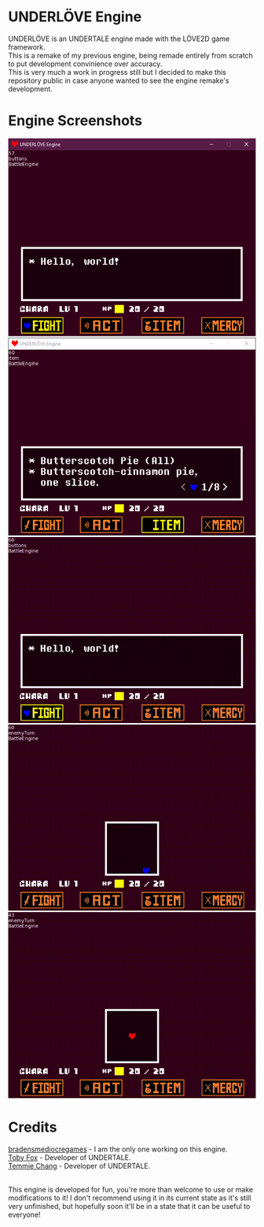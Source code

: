 # UNDERLÖVE Engine
<p>UNDERLÖVE is an UNDERTALE engine made with the LÖVE2D game framework.</br>This is a remake of my previous engine, being remade entirely from scratch to put development convinience over accuracy.</br>This is very much a work in progress still but I decided to make this repository public in case anyone wanted to see the engine remake's development.</p>

# Engine Screenshots
!["9/16/24 screenshot - Menu."](./github/1.png "9/16/24 screenshot - Menu.")
!["9/16/24 screenshot - Items."](./github/2.png "9/16/24 screenshot - Items.")
!["9/16/24 recording - Red soul."](./github/3.gif "9/16/24 recording - Red soul.")
!["9/16/24 recording - Menu."](./github/4.gif "9/16/24 recording - Items.")
!["9/16/24 recording - Blue soul."](./github/5.gif "9/16/24 recording - Blue soul.")

# Credits
[bradensmediocregames](https://github.com/bradensMG/) - I am the only one working on this engine. </br>
[Toby Fox](https://x.com/tobyfox) - Developer of UNDERTALE. </br>
[Temmie Chang](https://x.com/tuyoki) - Developer of UNDERTALE. </br> </br>

<p>This engine is developed for fun, you're more than welcome to use or make modifications to it! I don't recommend using it in its current state as it's still very unfinished, but hopefully soon it'll be in a state that it can be useful to everyone!</p>